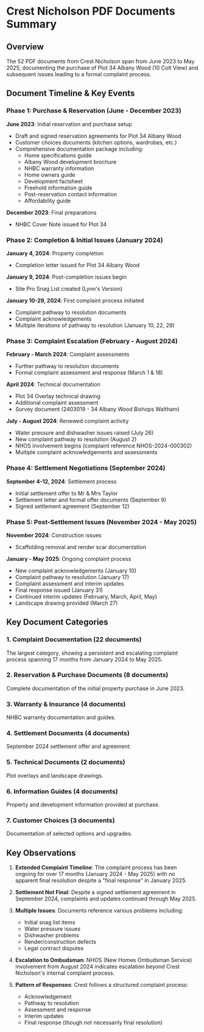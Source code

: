 # Crest Nicholson PDF Documents Summary

## Overview
The 52 PDF documents from Crest Nicholson span from June 2023 to May 2025, documenting the purchase of Plot 34 Albany Wood (10 Colt View) and subsequent issues leading to a formal complaint process.

## Document Timeline & Key Events

### Phase 1: Purchase & Reservation (June - December 2023)
**June 2023**: Initial reservation and purchase setup
- Draft and signed reservation agreements for Plot 34 Albany Wood
- Customer choices documents (kitchen options, wardrobes, etc.)
- Comprehensive documentation package including:
  - Home specifications guide
  - Albany Wood development brochure
  - NHBC warranty information
  - Home owners guide
  - Development factsheet
  - Freehold information guide
  - Post-reservation contact information
  - Affordability guide

**December 2023**: Final preparations
- NHBC Cover Note issued for Plot 34

### Phase 2: Completion & Initial Issues (January 2024)
**January 4, 2024**: Property completion
- Completion letter issued for Plot 34 Albany Wood

**January 9, 2024**: Post-completion issues begin
- Site Pro Snag List created (Lynn's Version)

**January 10-29, 2024**: First complaint process initiated
- Complaint pathway to resolution documents
- Complaint acknowledgements
- Multiple iterations of pathway to resolution (January 10, 22, 29)

### Phase 3: Complaint Escalation (February - August 2024)
**February - March 2024**: Complaint assessments
- Further pathway to resolution documents
- Formal complaint assessment and response (March 1 & 18)

**April 2024**: Technical documentation
- Plot 34 Overlay technical drawing
- Additional complaint assessment
- Survey document (2403019 - 34 Albany Wood Bishops Waltham)

**July - August 2024**: Renewed complaint activity
- Water pressure and dishwasher issues raised (July 26)
- New complaint pathway to resolution (August 2)
- NHOS involvement begins (complaint reference NHOS-2024-000302)
- Multiple complaint acknowledgements and assessments

### Phase 4: Settlement Negotiations (September 2024)
**September 4-12, 2024**: Settlement process
- Initial settlement offer to Mr & Mrs Taylor
- Settlement letter and formal offer documents (September 9)
- Signed settlement agreement (September 12)

### Phase 5: Post-Settlement Issues (November 2024 - May 2025)
**November 2024**: Construction issues
- Scaffolding removal and render scar documentation

**January - May 2025**: Ongoing complaint process
- New complaint acknowledgements (January 10)
- Complaint pathway to resolution (January 17)
- Complaint assessment and interim updates
- Final response issued (January 31)
- Continued interim updates (February, March, April, May)
- Landscape drawing provided (March 27)

## Key Document Categories

### 1. Complaint Documentation (22 documents)
The largest category, showing a persistent and escalating complaint process spanning 17 months from January 2024 to May 2025.

### 2. Reservation & Purchase Documents (8 documents)
Complete documentation of the initial property purchase in June 2023.

### 3. Warranty & Insurance (4 documents)
NHBC warranty documentation and guides.

### 4. Settlement Documents (4 documents)
September 2024 settlement offer and agreement.

### 5. Technical Documents (2 documents)
Plot overlays and landscape drawings.

### 6. Information Guides (4 documents)
Property and development information provided at purchase.

### 7. Customer Choices (3 documents)
Documentation of selected options and upgrades.

## Key Observations

1. **Extended Complaint Timeline**: The complaint process has been ongoing for over 17 months (January 2024 - May 2025) with no apparent final resolution despite a "final response" in January 2025.

2. **Settlement Not Final**: Despite a signed settlement agreement in September 2024, complaints and updates continued through May 2025.

3. **Multiple Issues**: Documents reference various problems including:
   - Initial snag list items
   - Water pressure issues
   - Dishwasher problems
   - Render/construction defects
   - Legal contract disputes

4. **Escalation to Ombudsman**: NHOS (New Homes Ombudsman Service) involvement from August 2024 indicates escalation beyond Crest Nicholson's internal complaint process.

5. **Pattern of Responses**: Crest follows a structured complaint process:
   - Acknowledgement
   - Pathway to resolution
   - Assessment and response
   - Interim updates
   - Final response (though not necessarily final resolution)
